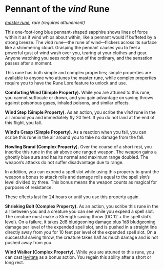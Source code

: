 # Pennant of the *vind* Rune
*[master rune](/Magic/Runes.md), rare (requires attunement)*

This one-foot-long blue pennant-shaped sapphire shows lines of force within it as if wind whips about within, like a pennant would if buffeted by a strong breeze. The *vind* rune—the rune of wind—flickers across its surface like a shimmering cloud. Grasping the pennant causes you to feel a powerful gust of wind wash over you, tearing at your clothes and gear. Anyone watching you sees nothing out of the ordinary, and the sensation passes after a moment.

This rune has both simple and complex properties; simple properties are available to anyone who attunes the master rune, while complex properties require you to have the Rune Lore feature to unlock and use.

**Comforting Wind (Simple Property).** While you are attuned to this rune, you cannot suffocate or drown, and you gain advantage on saving throws against poisonous gases, inhaled poisons, and similar effects.

**Wind Step (Simple Property).** As an action, you scribe the *vind* rune in the air around you and immediately fly 20 feet. If you do not land at the end of this flight, you fall.

**Wind’s Grasp (Simple Property).** As a reaction when you fall, you can scribe this rune in the air around you to take no damage from the fall.

**Howling Brand (Complex Property).** Over the course of a short rest, you inscribe this rune in the air above one ranged weapon. The weapon gains a ghostly blue aura and has its normal and maximum range doubled. The weapon’s attacks do not suffer disadvantage due to range.

In addition, you can expend a spell slot while using this property to grant the weapon a bonus to attack rolls and damage rolls equal to the spell slot’s level divided by three. This bonus means the weapon counts as magical for purposes of resistance.

These effects last for 24 hours or until you use this property again.

**Shrieking Bolt (Complex Property).** As an action, you scribe this rune in the air between you and a creature you can see while you expend a spell slot. The creature must make a Strength saving throw (DC 12 + the spell slot’s level). On a failure, it takes 2d8 bludgeoning damage plus 1d8 bludgeoning damage per level of the expended spell slot, and is pushed in a straight line directly away from you for 10 feet per level of the expended spell slot. On a successful saving throw, the creature takes half as much damage and is not pushed away from you.

**Wind Walker (Complex Property).** While you are attuned to this rune, you can cast [levitate](/Magic/Spells/levitate.md) as a bonus action. You regain this ability after a short or long rest.
